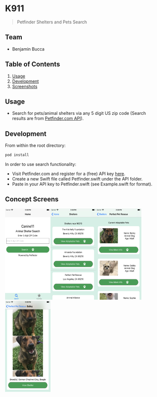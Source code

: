 # K911

> Petfinder Shelters and Pets Search

## Team

  - Benjamin Bucca

## Table of Contents

1. [Usage](#Usage)
1. [Development](#Development)
1. [Screenshots](#Screenshots)

## Usage

- Search for pets/animal shelters via any 5 digit US zip code (Search results are from [Petfinder.com API](https://www.petfinder.com/developers/api-docs)).

## Development

From within the root directory:

```sh
pod install
```

In order to use search functionality:

- Visit Petfinder.com and register for a (free) API key [here](https://www.petfinder.com/developers/api-key).
- Create a new Swift file called Petfinder.swift under the API folder.
- Paste in your API key to Petfinder.swift (see Example.swift for format).

## Concept Screens

<img src="https://github.com/bbucca3/Canine11/blob/master/screenshots/HomeScreen1.png" width="150" height="300" alt="Home Screen"><img src="https://github.com/bbucca3/Canine11/blob/master/screenshots/SheltersScreen1.png" width="150" height="300" alt="Shelters Search Results Screen"><img src="https://github.com/bbucca3/Canine11/blob/master/screenshots/PetsScreen1.png" width="150" height="300" alt="Pets Screen"><img src="https://github.com/bbucca3/Canine11/blob/master/screenshots/PetDetailScreen1.png" width="150" height="300" alt="Pet Details Screen">
